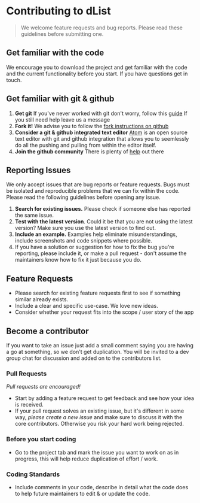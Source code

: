 # Contributing to dList

> We welcome feature requests and bug reports. Please read these guidelines before submitting one.

## Get familiar with the code

We encourage you to download the project and get familiar with the code and the current functionality before you start. If you have questions get in touch.

## Get familiar with git & github

1. **Get git** If you've never worked with git don't worry, follow this [guide](https://help.github.com/articles/set-up-git/)
If you still need help leave us a message
2. **Fork it!** We advise you to follow the [fork instructions on github](https://help.github.com/articles/fork-a-repo/)
3. **Consider a git & github integrated text editor** [Atom](https://atom.io/) is an open source text editor with git and github integration that allows you to seemlessly do all the pushing and pulling from within the editor itself.
4. **Join the github community** There is plenty of [help](https://github.community/) out there

## Reporting Issues

We only accept issues that are bug reports or feature requests. Bugs must be isolated and reproducible problems that we can fix within the code. Please read the following guidelines before opening any issue.

1. **Search for existing issues.** Please check if someone else has reported the same issue.
2. **Test with the latest version**. Could it be that you are not using the latest version? Make sure you use the latest version to find out.
3. **Include an example.** Examples help eliminate misunderstandings, include screenshots and code snippets where possible.
4. If you have a solution or suggestion for how to fix the bug you're reporting, please include it, or make a pull request - don't assume the maintainers know how to fix it just because you do.

## Feature Requests

* Please search for existing feature requests first to see if something similar already exists.
* Include a clear and specific use-case. We love new ideas.
* Consider whether your request fits into the scope / user story of the app

## Become a contributor
If you want to take an issue just add a small comment saying you are having a go at something, so we don't get duplication. You will be invited to a dev group chat for discussion and added on to the contributors list.

### Pull Requests

_Pull requests are encouraged!_

* Start by adding a feature request to get feedback and see how your idea is received.
* If your pull request solves an existing issue, but it's different in some way, _please create a new issue_ and make sure to discuss it with the core contributors. Otherwise you risk your hard work being rejected.

### Before you start coding

* Go to the project tab and mark the issue you want to work on as in progress, this will help reduce duplication of effort / work.

### Coding Standards

* Include comments in your code, describe in detail what the code does to help future maintainers to edit & or update the code.
